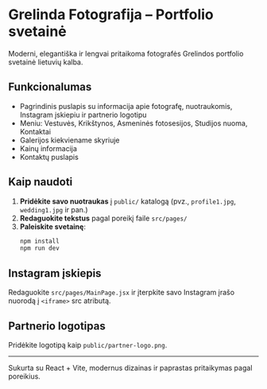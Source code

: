 # Grelinda Fotografija – Portfolio svetainė

Moderni, elegantiška ir lengvai pritaikoma fotografės Grelindos portfolio svetainė lietuvių kalba.

## Funkcionalumas
- Pagrindinis puslapis su informacija apie fotografę, nuotraukomis, Instagram įskiepiu ir partnerio logotipu
- Meniu: Vestuvės, Krikštynos, Asmeninės fotosesijos, Studijos nuoma, Kontaktai
- Galerijos kiekviename skyriuje
- Kainų informacija
- Kontaktų puslapis

## Kaip naudoti
1. **Pridėkite savo nuotraukas** į `public/` katalogą (pvz., `profile1.jpg`, `wedding1.jpg` ir pan.)
2. **Redaguokite tekstus** pagal poreikį faile `src/pages/`
3. **Paleiskite svetainę**:
   ```bash
   npm install
   npm run dev
   ```

## Instagram įskiepis
Redaguokite `src/pages/MainPage.jsx` ir įterpkite savo Instagram įrašo nuorodą į `<iframe>` src atributą.

## Partnerio logotipas
Pridėkite logotipą kaip `public/partner-logo.png`.

---
Sukurta su React + Vite, modernus dizainas ir paprastas pritaikymas pagal poreikius.
